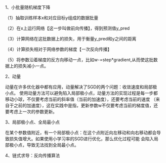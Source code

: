 1、小批量随机梯度下降

（1）抽取训练样本x和对应目标y组成的数据批量

（2）在x上运行网络【这一步叫做前向传播】，得到预测值y_pred

（3）计算网络在这批数据上的损失，用于衡量y_pred和y之间的距离

（4）计算损失相对于网络参数的梯度【一次反向传播】

（5）将参数沿着梯度的反方向移动一点，比如w-=step*gradient,从而使这批数据上的损失减小一点。

2、动量

动量在许多优化器中都有应用，动量解决了SGD的两个问题：收敛速度和局部极小点。
使用动量方法可以避免陷入局部极小点，动量方法的实现过程是每一步都移动小球，不仅要考虑当前的斜率值（当前的加速度），还要考虑当前的速度
（来自于之前的加速度），这在实践中是指，更新参数w不仅要考虑当前的梯度值，还要考虑上一次的参数更新。

3、局部极小点、全局最小点

在某个参数值附近，有一个局部极小点：在这个点附近向左移动和向右移动都会导致损失值增大。如果使用小学习率的SGD进行优化，那么优化过程可能
会陷入局部极小点，导致无法找到全局最小点。

4、链式求导：反向传播算法

